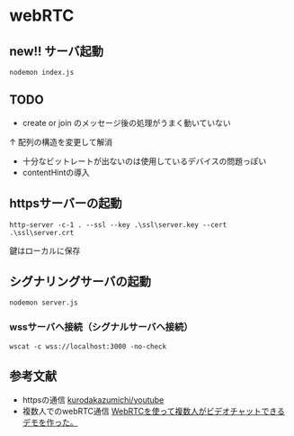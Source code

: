 # webRTC

## new!! サーバ起動
```
nodemon index.js
```

## TODO
- create or join のメッセージ後の処理がうまく動いていない

↑ 配列の構造を変更して解消

- 十分なビットレートが出ないのは使用しているデバイスの問題っぽい
- contentHintの導入

## httpsサーバーの起動
```
http-server -c-1 . --ssl --key .\ssl\server.key --cert .\ssl\server.crt
```
鍵はローカルに保存

## シグナリングサーバの起動
```
nodemon server.js
```

### wssサーバへ接続（シグナルサーバへ接続）
```
wscat -c wss://localhost:3000 -no-check
```

## 参考文献
- httpsの通信
[kurodakazumichi/youtube](https://github.com/kurodakazumichi/youtube/tree/main/IntruductionToWebRTC)
- 複数人でのwebRTC通信
[WebRTCを使って複数人がビデオチャットできるデモを作った。](https://qiita.com/h-nasu/items/908439f2fed3cda7913fhttps://qiita.com/h-nasu/items/908439f2fed3cda7913f)
